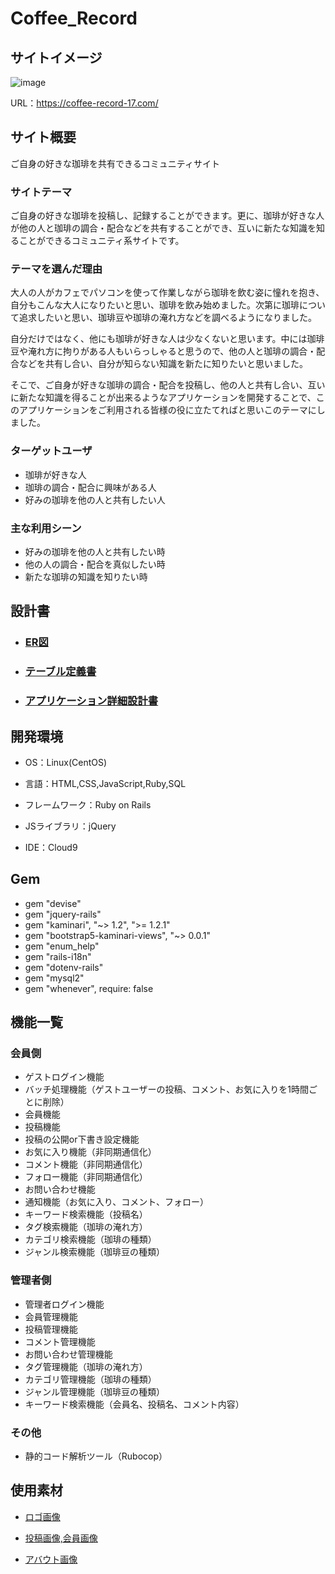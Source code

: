 # Coffee_Record

## サイトイメージ
![image](https://user-images.githubusercontent.com/108636180/200107599-efe5968b-1f3a-48d5-8a8b-1de6c94db13f.png)

URL：https://coffee-record-17.com/

## サイト概要
ご自身の好きな珈琲を共有できるコミュニティサイト

### サイトテーマ
ご自身の好きな珈琲を投稿し、記録することができます。更に、珈琲が好きな人が他の人と珈琲の調合・配合などを共有することができ、互いに新たな知識を知ることができるコミュニティ系サイトです。

### テーマを選んだ理由
大人の人がカフェでパソコンを使って作業しながら珈琲を飲む姿に憧れを抱き、自分もこんな大人になりたいと思い、珈琲を飲み始めました。次第に珈琲について追求したいと思い、珈琲豆や珈琲の淹れ方などを調べるようになりました。

自分だけではなく、他にも珈琲が好きな人は少なくないと思います。中には珈琲豆や淹れ方に拘りがある人もいらっしゃると思うので、他の人と珈琲の調合・配合などを共有し合い、自分が知らない知識を新たに知りたいと思いました。

そこで、ご自身が好きな珈琲の調合・配合を投稿し、他の人と共有し合い、互いに新たな知識を得ることが出来るようなアプリケーションを開発することで、このアプリケーションをご利用される皆様の役に立たてればと思いこのテーマにしました。


### ターゲットユーザ
* 珈琲が好きな人
* 珈琲の調合・配合に興味がある人
* 好みの珈琲を他の人と共有したい人

### 主な利用シーン
* 好みの珈琲を他の人と共有したい時
* 他の人の調合・配合を真似したい時
* 新たな珈琲の知識を知りたい時

## 設計書

* ### [ER図](https://user-images.githubusercontent.com/108636180/199973176-82c4d3d4-b161-4f32-994f-44c0f60c838c.png)

* ### [テーブル定義書](https://docs.google.com/spreadsheets/d/1HgHYSwYrOHEXSg3zsc3QAhnfIDWnsQ1O2WPpUd8uE3Y/edit?usp=sharing)

* ### [アプリケーション詳細設計書](https://docs.google.com/spreadsheets/d/1d5J1AhK0zb-jNA6F9Lsxc0k5jqCvYsQO-6RSciXMhPE/edit?usp=sharing)


## 開発環境

* OS：Linux(CentOS)

* 言語：HTML,CSS,JavaScript,Ruby,SQL

* フレームワーク：Ruby on Rails

* JSライブラリ：jQuery

* IDE：Cloud9


## Gem

* gem "devise"
* gem "jquery-rails"
* gem "kaminari", "~> 1.2", ">= 1.2.1"
* gem "bootstrap5-kaminari-views", "~> 0.0.1"
* gem "enum_help"
* gem "rails-i18n"
* gem "dotenv-rails"
* gem "mysql2"
* gem "whenever", require: false


## 機能一覧

### 会員側
* ゲストログイン機能
* バッチ処理機能（ゲストユーザーの投稿、コメント、お気に入りを1時間ごとに削除）
* 会員機能
* 投稿機能
* 投稿の公開or下書き設定機能
* お気に入り機能（非同期通信化）
* コメント機能（非同期通信化）
* フォロー機能（非同期通信化）
* お問い合わせ機能
* 通知機能（お気に入り、コメント、フォロー）
* キーワード検索機能（投稿名）
* タグ検索機能（珈琲の淹れ方）
* カテゴリ検索機能（珈琲の種類）
* ジャンル検索機能（珈琲豆の種類）

### 管理者側
* 管理者ログイン機能
* 会員管理機能
* 投稿管理機能
* コメント管理機能
* お問い合わせ管理機能
* タグ管理機能（珈琲の淹れ方）
* カテゴリ管理機能（珈琲の種類）
* ジャンル管理機能（珈琲豆の種類）
* キーワード検索機能（会員名、投稿名、コメント内容）

### その他
* 静的コード解析ツール（Rubocop）


## 使用素材

* [ロゴ画像](https://www.canva.com/ja_jp/create/logos/)

* [投稿画像,会員画像](https://www.shopify.com/jp/tools/logo-maker)

* [アバウト画像](https://pixabay.com/ja/)